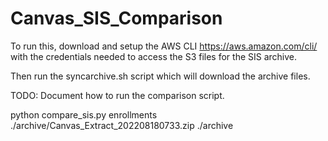 # Canvas_SIS_Comparison

To run this, download and setup the AWS CLI https://aws.amazon.com/cli/ with the credentials needed to access the S3 files for the SIS archive.

Then run the syncarchive.sh script which will download the archive files.

TODO: Document how to run the comparison script.

python compare_sis.py enrollments ./archive/Canvas_Extract_202208180733.zip ./archive